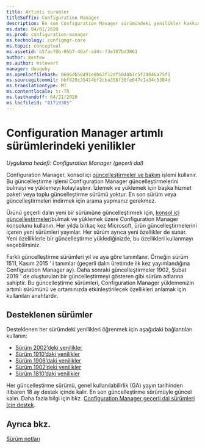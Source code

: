```yaml
---
title: Artımlı sürümler
titleSuffix: Configuration Manager
description: En son Configuration Manager sürümündeki yenilikler hakkında bilgi edinin.
ms.date: 04/01/2020
ms.prod: configuration-manager
ms.technology: configmgr-core
ms.topic: conceptual
ms.assetid: b57acf0b-05b7-46af-ad4c-f3e707bd3861
author: mestew
ms.author: mstewart
manager: dougeby
ms.openlocfilehash: 0606db58491e8b63f12df5040b1c5f24046a75f1
ms.sourcegitcommit: bbf820c35414bf2cba356f30fe047c1a34c5384d
ms.translationtype: MT
ms.contentlocale: tr-TR
ms.lasthandoff: 04/21/2020
ms.locfileid: "81719305"
---
```

# <a name="whats-new-in-configuration-manager-incremental-versions"></a>Configuration Manager artımlı sürümlerindeki yenilikler

*Uygulama hedefi: Configuration Manager (geçerli dal)*

Configuration Manager, konsol içi [güncelleştirmeler ve bakım](../../servers/manage/updates.md) işlemi kullanır. Bu güncelleştirme işlemi Configuration Manager güncelleştirmelerini bulmayı ve yüklemeyi kolaylaştırır. İzlemek ve yüklemek için başka hizmet paketi veya toplu güncelleştirme sürümü yoktur. En son sürüm veya güncelleştirmeleri indirmek için arama yapmanız gerekmez.

Ürünü geçerli dalın yeni bir sürümüne güncelleştirmek için, [konsol içi güncelleştirmeleri](../../servers/manage/install-in-console-updates.md)bulmak ve yüklemek üzere Configuration Manager konsolunu kullanın. Her yılda birkaç kez Microsoft, ürün güncelleştirmelerini içeren yeni sürümleri yayınlar. Her sürüm ayrıca yeni özellikler de sunar. Yeni özelliklerle bir güncelleştirme yüklediğinizde, bu özellikleri kullanmayı seçebilirsiniz.

Farklı güncelleştirme sürümleri yıl ve aya göre tanımlanır. Örneğin sürüm 1511, Kasım 2015 ' i tanımlar (geçerli dalın üretimde ilk kez yayımlandığına Configuration Manager ay). Daha sonraki güncelleştirmeler 1902, Şubat 2019 ' de oluşturulan bir güncelleştirmeyi gösteren gibi sürüm adlarına sahiptir. Bu güncelleştirme sürümleri, Configuration Manager yüklemenizin artımlı sürümünü ve ortamınızda etkinleştirilecek özellikleri anlamak için kullanılan anahtardır.

## <a name="supported-versions"></a>Desteklenen sürümler

Desteklenen her sürümdeki yenilikleri öğrenmek için aşağıdaki bağlantıları kullanın:

- [Sürüm 2002’deki yenilikler](whats-new-in-version-2002.md)  
- [Sürüm 1910’daki yenilikler](whats-new-in-version-1910.md)  
- [Sürüm 1906’daki yenilikler](whats-new-in-version-1906.md)  
- [Sürüm 1902’deki yenilikler](whats-new-in-version-1902.md)  
- [Sürüm 1810’daki yenilikler](whats-new-in-version-1810.md)  

Her güncelleştirme sürümü, genel kullanılabilirlik (GA) yayın tarihinden itibaren 18 ay destek içinde kalır.  En son güncelleştirme sürümüyle güncel kalın. Daha fazla bilgi için bkz. [Configuration Manager geçerli dal sürümleri Için destek](../../servers/manage/current-branch-versions-supported.md).  

## <a name="see-also"></a>Ayrıca bkz.

[Sürüm notları](../../servers/deploy/install/release-notes.md)
